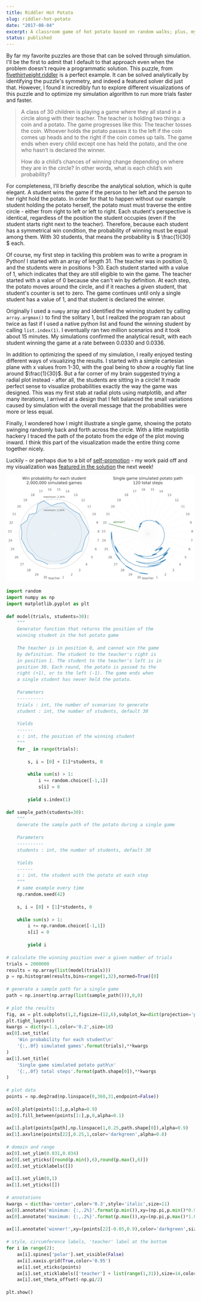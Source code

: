 ```yaml
---
title: Riddler Hot Potato
slug: riddler-hot-potato
date: "2017-08-04"
excerpt: A classroom game of hot potato based on random walks; plus, my first recognition on fivethirtyeight as a solver - my chart explaining a non-intuitive puzzle result was featured in the solutions!
status: published
---
```


By far my favorite puzzles are those that can be solved through simulation. I'll be the first to admit that I default to that approach even when the problem doesn't require a programmatic solution. This puzzle, from <a href="https://fivethirtyeight.com/features/is-this-bathroom-occupied/">fivethirtyeight riddler</a> is a perfect example. It can be solved analytically by identifying the puzzle's symmetry, and indeed a featured solver did just that. However, I found it incredibly fun to explore different visualizations of this puzzle and to optimize my simulation algorithm to run more trials faster and faster.

<blockquote>
A class of 30 children is playing a game where they all stand in a circle along with their teacher. The teacher is holding two things: a coin and a potato. The game progresses like this: The teacher tosses the coin. Whoever holds the potato passes it to the left if the coin comes up heads and to the right if the coin comes up tails. The game ends when every child except one has held the potato, and the one who hasn’t is declared the winner.

How do a child’s chances of winning change depending on where they are in the circle? In other words, what is each child’s win probability?

</blockquote>

For completeness, I'll briefly describe the analytical solution, which is quite elegant. A student wins the game if the person to her left and the person to her right hold the potato. In order for that to happen without our example student holding the potato herself, the potato must must traverse the entire circle - either from right to left or left to right. Each student's perspective is identical, regardless of the position the student occupies (even if the student starts right next to the teacher). Therefore, because each student has a symmetrical win condition, the probability of winning must be equal among them. With 30 students, that means the probability is $ \frac{1}{30} $ each.

Of course, my first step in tackling this problem was to write a program in Python! I started with an array of length 31. The teacher was in position 0, and the students were in positions 1-30. Each student started with a value of 1, which indicates that they are still eligible to win the game. The teacher started with a value of 0 because she can't win by definition. At each step, the potato moves around the circle, and if it reaches a given student, that student's counter is set to zero. The game continues until only a single student has a value of 1, and that student is declared the winner.

Originally I used a `numpy` array and identified the winning student by calling `array.argmax()` to find the solitary 1, but I realized the program ran about twice as fast if I used a native python list and found the winning student by calling `list.index(1)`. I eventually ran two million scenarios and it took about 15 minutes. My simulations confirmed the analytical result, with each student winning the game at a rate between 0.0330 and 0.0336.

In addition to optimizing the speed of my simulation, I really enjoyed testing different ways of visualizing the results. I started with a simple cartesian plane with x values from 1-30, with the goal being to show a roughly flat line around $\frac{1}{30}$. But a far corner of my brain suggested trying a radial plot instead - after all, the students are sitting in a circle! It made perfect sense to visualize probabilities exactly the way the game was designed. This was my first stab at radial plots using matplotlib, and after many iterations, I arrived at a design that I felt balanced the small variations caused by simulation with the overall message that the probabilities were more or less equal.

Finally, I wondered how I might illustrate a single game, showing the potato swinging randomly back and forth across the circle. With a little matplotlib hackery I traced the path of the potato from the edge of the plot moving inward. I think this part of the visualization made the entire thing come together nicely.

Luckily - or perhaps due to a bit of <a href="https://twitter.com/ashjasont/status/894411668465131520">self-promotion</a> - my work paid off and my visualization was <a href="https://fivethirtyeight.com/features/can-you-plug-the-white-house-leak/">featured in the solution</a> the next week!

<img class="img-fluid mx-auto d-block" src="src/assets/img/riddler-hot-potato.png">

```python
import random
import numpy as np
import matplotlib.pyplot as plt

def model(trials, students=30):
    """
    Generator function that returns the position of the
    winning student in the hot potato game

    The teacher is in position 0, and cannot win the game
    by definition. The student to the teacher's right is
    in position 1. The student to the teacher's left is in
    position 30. Each round, the potato is passed to the
    right (+1), or to the left (-1). The game ends when
    a single student has never held the potato.

    Parameters
    ----------
    trials : int, the number of scenarios to generate
    student : int, the number of students, default 30

    Yields
    ------
    s : int, the position of the winning student
    """
    for _ in range(trials):

        s, i = [0] + [1]*students, 0

        while sum(s) > 1:
            i += random.choice([-1,1])
            s[i] = 0

        yield s.index(1)

def sample_path(students=30):
    """
    Generate the sample path of the potato during a single game

    Parameters
    ----------
    students : int, the number of students, default 30

    Yields
    ------
    s : int, the student with the potato at each step
    """
    # same example every time
    np.random.seed(42)

    s, i = [0] + [1]*students, 0

    while sum(s) > 1:
        i += np.random.choice([-1,1])
        s[i] = 0

        yield i

# calculate the winning position over a given number of trials
trials = 2000000
results = np.array(list(model(trials)))
p = np.histogram(results,bins=range(1,32),normed=True)[0]

# generate a sample path for a single game
path = np.insert(np.array(list(sample_path())),0,0)

# plot the results
fig, ax = plt.subplots(1,2,figsize=(12,6),subplot_kw=dict(projection='polar'))
plt.tight_layout()
kwargs = dict(y=1.1,color='0.2',size=18)
ax[0].set_title(
    'Win probability for each student\n'
    '{:,.0f} simulated games'.format(trials),**kwargs
)
ax[1].set_title(
    'Single game simulated potato path\n'
    '{:,.0f} total steps'.format(path.shape[0]),**kwargs
)

# plot data
points = np.deg2rad(np.linspace(0,360,31,endpoint=False))

ax[0].plot(points[1:],p,alpha=0.9)
ax[0].fill_between(points[1:],p,0,alpha=0.1)

ax[1].plot(points[path],np.linspace(1,0.25,path.shape[0]),alpha=0.9)
ax[1].axvline(points[22],0.25,1,color='darkgreen',alpha=0.8)

# domain and range
ax[0].set_ylim(0.031,0.034)
ax[0].set_yticks([round(p.min(),6),round(p.max(),6)])
ax[0].set_yticklabels([])

ax[1].set_ylim(0,1)
ax[1].set_yticks([])

# annotations
kwargs = dict(ha='center',color='0.3',style='italic',size=11)
ax[0].annotate('minimum: {:,.2%}'.format(p.min()),xy=(np.pi,p.min()*0.99),**kwargs)
ax[0].annotate('maximum: {:,.2%}'.format(p.max()),xy=(np.pi,p.max()*1.003),**kwargs)

ax[1].annotate('winner!',xy=(points[22]-0.05,0.9),color='darkgreen',size=14,alpha=0.8)

# style, circumference labels, 'teacher' label at the bottom
for i in range(2):
    ax[i].spines['polar'].set_visible(False)
    ax[i].xaxis.grid(True,color='0.95')
    ax[i].set_xticks(points)
    ax[i].set_xticklabels(['teacher'] + list(range(1,31)),size=14,color='0.4')
    ax[i].set_theta_offset(-np.pi/2)

plt.show()
```

